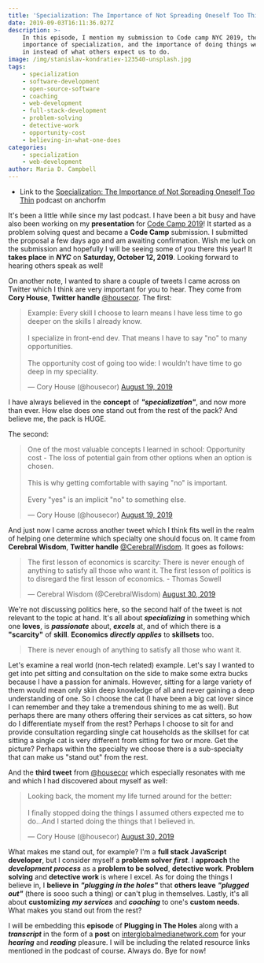 ```yaml
---
title: 'Specialization: The Importance of Not Spreading Oneself Too Thin'
date: 2019-09-03T16:11:36.027Z
description: >-
    In this episode, I mention my submission to Code camp NYC 2019, the
    importance of specialization, and the importance of doing things we believe
    in instead of what others expect us to do.
image: /img/stanislav-kondratiev-123540-unsplash.jpg
tags:
    - specialization
    - software-development
    - open-source-software
    - coaching
    - web-development
    - full-stack-development
    - problem-solving
    - detective-work
    - opportunity-cost
    - believing-in-what-one-does
categories:
    - specialization
    - web-development
author: Maria D. Campbell
---
```


-   Link to the
    [Specialization: The Importance of Not Spreading Oneself Too Thin](https://anchor.fm/maria-campbell/episodes/Specialization-The-Importance-of-Not-Spreading-Oneself-Too-Thin-e576bk)
    podcast on anchorfm

It's been a little while since my last podcast. I have been a bit busy and have
also been working on my **presentation** for
[Code Camp 2019](https://codecampnyc.org/)! It started as a problem solving
quest and became a **Code Camp** submission. I submitted the proposal a few days
ago and am awaiting confirmation. Wish me luck on the submission and hopefully I
will be seeing some of you there this year! It **takes place** in **_NYC_** on
**Saturday, October 12, 2019**. Looking forward to hearing others speak as well!

On another note, I wanted to share a couple of tweets I came across on Twitter
which I think are very important for you to hear. They come from **Cory House**,
**Twitter handle** [@housecor](https://twitter.com/housecor). The first:

<blockquote class="twitter-tweet"><p lang="en" dir="ltr">Example: Every skill I choose to learn means I have less time to go deeper on the skills I already know.<br><br>I specialize in front-end dev. That means I have to say &quot;no&quot; to many opportunities.<br><br>The opportunity cost of going too wide: I wouldn&#39;t have time to go deep in my speciality.</p>&mdash; Cory House (@housecor) <a href="https://twitter.com/housecor/status/1163422246100246534?ref_src=twsrc%5Etfw">August 19, 2019</a></blockquote> <script async src="https://platform.twitter.com/widgets.js" charset="utf-8"></script>

I have always believed in the **concept** of **_"specialization"_**, and now
more than ever. How else does one stand out from the rest of the pack? And
believe me, the pack is HUGE.

The second:

<blockquote class="twitter-tweet"><p lang="en" dir="ltr">One of the most valuable concepts I learned in school: Opportunity cost - The loss of potential gain from other options when an option is chosen. <br><br>This is why getting comfortable with saying &quot;no&quot; is important. <br><br>Every &quot;yes&quot; is an implicit &quot;no&quot; to something else.</p>&mdash; Cory House (@housecor) <a href="https://twitter.com/housecor/status/1163420791557500929?ref_src=twsrc%5Etfw">August 19, 2019</a></blockquote> <script async src="https://platform.twitter.com/widgets.js" charset="utf-8"></script>

And just now I came across another tweet which I think fits well in the realm of
helping one determine which specialty one should focus on. It came from
**Cerebral Wisdom**, **Twitter handle**
[@CerebralWisdom](https://twitter.com/CerebralWisdom). It goes as follows:

<blockquote class="twitter-tweet"><p lang="en" dir="ltr">The first lesson of economics is scarcity: There is never enough of anything to satisfy all those who want it. The first lesson of politics is to disregard the first lesson of economics. - Thomas Sowell</p>&mdash; Cerebral Wisdom (@CerebralWisdom) <a href="https://twitter.com/CerebralWisdom/status/1167343703087706112?ref_src=twsrc%5Etfw">August 30, 2019</a></blockquote> <script async src="https://platform.twitter.com/widgets.js" charset="utf-8"></script>

We're not discussing politics here, so the second half of the tweet is not
relevant to the topic at hand. It's all about **_specializing_** in something
which one **loves**, is **_passionate_** about, **_excels_** at, and of which
there is a **"scarcity"** of **skill**. **Economics** **_directly applies_** to
**skillsets** too.

> There is never enough of anything to satisfy all those who want it.

Let's examine a real world (non-tech related) example. Let's say I wanted to get
into pet sitting and consultation on the side to make some extra bucks because I
have a passion for animals. However, sitting for a large variety of them would
mean only skin deep knowledge of all and never gaining a deep understanding of
one. So I choose the cat (I have been a big cat lover since I can remember and
they take a tremendous shining to me as well). But perhaps there are many others
offering their services as cat sitters, so how do I differentiate myself from
the rest? Perhaps I choose to sit for and provide consultation regarding single
cat households as the skillset for cat sitting a single cat is very different
from sitting for two or more. Get the picture? Perhaps within the specialty we
choose there is a sub-specialty that can make us "stand out" from the rest.

And the **third tweet** from [@housecor](https://twitter.com/housecor) which
especially resonates with me and which I had discovered about myself as well:

<blockquote class="twitter-tweet"><p lang="en" dir="ltr">Looking back, the moment my life turned around for the better:<br><br>I finally stopped doing the things I assumed others expected me to do...And I started doing the things that I believed in.</p>&mdash; Cory House (@housecor) <a href="https://twitter.com/housecor/status/1167558828361228288?ref_src=twsrc%5Etfw">August 30, 2019</a></blockquote> <script async src="https://platform.twitter.com/widgets.js" charset="utf-8"></script>

What makes me stand out, for example? I'm a **full stack JavaScript developer**,
but I consider myself a **problem solver** **_first_**. I **approach** the
**_development process_** as a **problem to be solved**, **detective work**.
**Problem solving** and **detective work** is where I excel. As for doing the
things I believe in, I **believe in** **_"plugging in the holes"_** that
**others leave** **_"plugged out"_** (there is sooo such a thing) or can't plug
in themselves. Lastly, it's all about **customizing** **_my services_** and
**_coaching_** to one's **custom needs**. What makes you stand out from the
rest?

I will be embedding this **episode** of **Plugging in The Holes** along with a
**_transcript_** in the form of a **post** on
[interglobalmedianetwork.com](https://www.interglobalmedianetwork.com/) for your
**_hearing_** and **_reading_** pleasure. I will be including the related
resource links mentioned in the podcast of course. Always do. Bye for now!
